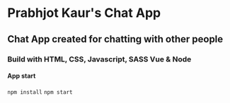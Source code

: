 # Prabhjot Kaur's Chat App
## Chat App created for chatting with other people

### Build with HTML, CSS, Javascript, SASS Vue & Node

#### App start
`npm install`
`npm start`

